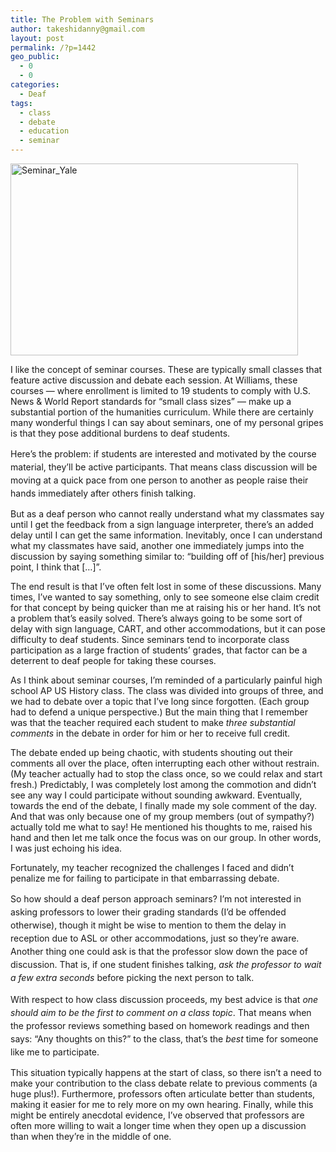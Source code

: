 ```yaml
---
title: The Problem with Seminars
author: takeshidanny@gmail.com
layout: post
permalink: /?p=1442
geo_public:
  - 0
  - 0
categories:
  - Deaf
tags:
  - class
  - debate
  - education
  - seminar
---
```

[<img class="aligncenter size-large wp-image-1444" alt="Seminar_Yale" src="http://www.seitad.com/wp-content/uploads/2013/10/seminar_yale.jpg?w=460" width="460" height="307" />][1]

I like the concept of seminar courses. These are typically small classes that feature active discussion and debate each session. At Williams, these courses &#8212; where enrollment is limited to 19 students to comply with U.S. News & World Report standards for &#8220;small class sizes&#8221; &#8212; make up a substantial portion of the humanities curriculum. While there are certainly many wonderful things I can say about seminars, one of my personal gripes is that they pose additional burdens to deaf students.

<span style="line-height:1.5;">Here&#8217;s the problem: if students are interested and motivated by the course material, they&#8217;ll be active participants. That means class discussion will be moving at a quick pace from one person to another as people raise their hands immediately after others finish talking.</span>

But as a deaf person who cannot really understand what my classmates say until I get the feedback from a sign language interpreter, there&#8217;s an added delay until I can get the same information. Inevitably, once I can understand what my classmates have said, another one immediately jumps into the discussion by saying something similar to: &#8220;building off of [his/her] previous point, I think that […]&#8221;.

The end result is that I&#8217;ve often felt lost in some of these discussions. Many times, I&#8217;ve wanted to say something, only to see someone else claim credit for that concept by being quicker than me at raising his or her hand. It&#8217;s not a problem that&#8217;s easily solved. There&#8217;s always going to be some sort of delay with sign language, CART, and other accommodations, but it can pose difficulty to deaf students. Since seminars tend to incorporate class participation as a large fraction of students&#8217; grades, that factor can be a deterrent to deaf people for taking these courses.

As I think about seminar courses, I&#8217;m reminded of a particularly painful high school AP US History class. The class was divided into groups of three, and we had to debate over a topic that I&#8217;ve long since forgotten. (Each group had to defend a unique perspective.) But the main thing that I remember was that the teacher required each student to make *three substantial comments* in the debate in order for him or her to receive full credit.

The debate ended up being chaotic, with students shouting out their comments all over the place, often interrupting each other without restrain. (My teacher actually had to stop the class once, so we could relax and start fresh.) Predictably, I was completely lost among the commotion and didn&#8217;t see any way I could participate without sounding awkward. Eventually, towards the end of the debate, I finally made my sole comment of the day. And that was only because one of my group members (out of sympathy?) actually told me what to say! He mentioned his thoughts to me, raised his hand and then let me talk once the focus was on our group. In other words, I was just echoing his idea.

Fortunately, my teacher recognized the challenges I faced and didn&#8217;t penalize me for failing to participate in that embarrassing debate.

<span style="line-height:1.5;">So how should a deaf person approach seminars? I&#8217;m not interested in asking professors to lower their grading standards (I&#8217;d be offended otherwise), though it might be wise to mention to them the delay in reception due to ASL or other accommodations, just so they&#8217;re aware. Another thing one could ask is that the professor slow down the pace of discussion. That is, if one student finishes talking, <em>ask the professor to </em><em>wait a few extra seconds</em> before picking the next person to talk.</span>

<span style="line-height:1.5;">With respect to how class discussion proceeds, my best advice</span><span style="line-height:1.5;"> is that </span><em style="line-height:1.5;">one should aim to be the first to comment on a class topic</em><span style="line-height:1.5;">. That means when the professor reviews something based on homework readings and then says: &#8220;Any thoughts on this?&#8221; to the class, that&#8217;s the </span><em style="line-height:1.5;">best</em><span style="line-height:1.5;"> time for someone like me to participate.</span>

This situation typically happens at the start of class, so there isn&#8217;t a need to make your contribution to the class debate relate to previous comments (a huge plus!). Furthermore, professors often articulate better than students, making it easier for me to rely more on my own hearing. Finally, while this might be entirely anecdotal evidence, I&#8217;ve observed that professors are often more willing to wait a longer time when they open up a discussion than when they&#8217;re in the middle of one.

 [1]: http://www.seitad.com/wp-content/uploads/2013/10/seminar_yale.jpg